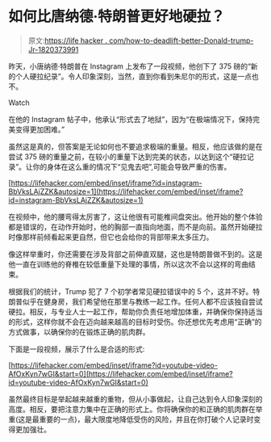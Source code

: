 # 如何比唐纳德·特朗普更好地硬拉？

> 原文:[https://life hacker . com/how-to-deadlift-better-Donald-trump-Jr-1820373991](https://lifehacker.com/how-to-deadlift-better-than-donald-trump-jr-1820373991)

昨天，小唐纳德·特朗普在 Instagram 上发布了一段视频，他创下了 375 磅的“新的个人硬拉纪录”。令人印象深刻，当然，直到你看到朱尼尔的形式，这是一点也不。

Watch

在他的 Instagram 帖子中，他承认“形式去了地狱”，因为“在极端情况下，保持完美变得更加困难。”

虽然这是真的，但答案是无论如何也不要追求极端的重量。相反，他应该做的是在尝试 375 磅的重量之前，在较小的重量下达到完美的状态，以达到这个“硬拉记录”。让你的身体在这么重的情况下“见鬼去吧”,可能会导致严重的伤害。

 [https://lifehacker.com/embed/inset/iframe?id=instagram-BbVksLAjZZK&autosize=1](https://lifehacker.com/embed/inset/iframe?id=instagram-BbVksLAjZZK&autosize=1) 

在视频中，他的腰弯得太厉害了，这让他很有可能椎间盘突出。他开始的整个体验都是错误的，在动作开始时，他的胸部一直指向地面，而不是向前。虽然开始硬拉时像那样前倾看起来更自然，但它也会给你的背部带来太多压力。

像这样举重时，你还需要在涉及背部之前伸直双腿，这也是特朗普做不到的。这是他一直在训练他的脊椎在较低重量下处理的事情，所以这次不会以这样的弯曲结束。

根据我们的统计，Trump 犯了 7 个初学者常见硬拉错误中的 5 个，这并不好。特朗普似乎在健身房，我们希望他在那里与教练一起工作。任何人都不应该独自尝试硬拉。相反，与专业人士一起工作，帮助你负责任地增加体重，并确保你保持适当的形式，这样你就不会在迈向越来越高的目标时受伤。你还想优先考虑用“正确”的方式做事，以确保你的在锻炼正确的肌肉群。

下面是一段视频，展示了什么是合适的形式:

 [https://lifehacker.com/embed/inset/iframe?id=youtube-video-AfOxKyn7wGI&start=0](https://lifehacker.com/embed/inset/iframe?id=youtube-video-AfOxKyn7wGI&start=0) 

虽然最终目标是举起越来越重的重物，但从小事做起，让自己达到令人印象深刻的高度。相反，要把注意力集中在正确的形式上。你将确保你的和正确的肌肉群在举重(这是最重要的一点)，最大限度地降低受伤的风险，并且在你打破个人记录时变得更加强壮。